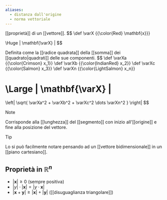 ```yaml
---
aliases:
  - distanza dall'origine
  - norma vettoriale
---
```


[[proprietà]] di un [[vettore]].
$$
\def \varX {{\color{Red} \mathbf{x}}}

\Huge 
| \mathbf{\varX} |
$$

Definita come la [[radice quadrata]] della [[somma]] dei [[quadrato|quadrati]] delle sue componenti.
$$
\def \varXa {{\color{Crimson} x_1}}
\def \varXb {{\color{IndianRed} x_2}}
\def \varXc {{\color{Salmon} x_3}}
\def \varXn {{\color{LightSalmon} x_n}}

\Large
| \mathbf{\varX} |
=
\left| 
	\sqrt{
		\varXa^2 + \varXb^2 + \varXc^2 \dots \varXn^2
	}
\right|
$$

> [!Note]
> Corrisponde alla [[lunghezza]] del [[segmento]] con inizio all'[[origine]] e fine alla posizione del vettore.

> [!Tip]
> Lo si può facilmente notare pensando ad un [[vettore bidimensionale]] in un [[piano cartesiano]].

## Proprietà in $\mathbb{R}^n$

- $| \mathbf{x} | \geq 0$ (sempre positiva)
- $| y | \cdot | \mathbf{x} | = | y \cdot \mathbf{x} |$
- $|\mathbf{x} + \mathbf{y}| \geq |\mathbf{x}| + |\mathbf{y}|$ ([[disuguaglianza triangolare]])